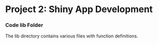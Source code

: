 # Project 2: Shiny App Development

### Code lib Folder

The lib directory contains various files with function definitions.

